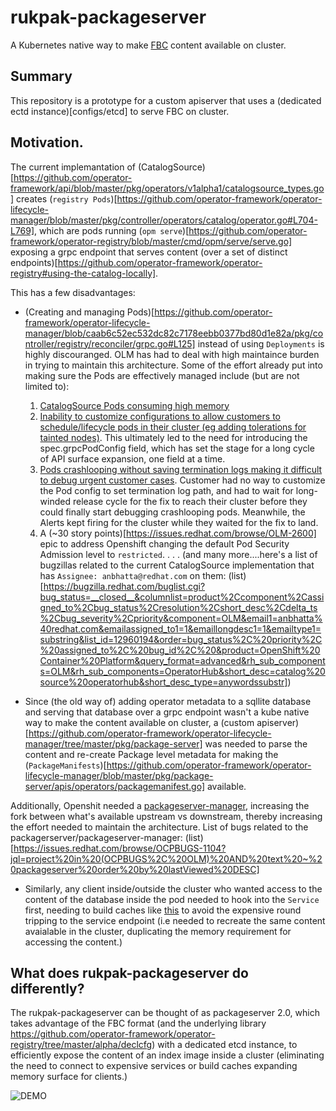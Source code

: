 # rukpak-packageserver

A Kubernetes native way to make [FBC](https://olm.operatorframework.io/docs/reference/file-based-catalogs/#docs) content available on cluster.


## Summary

This repository is a prototype for a custom apiserver that uses a (dedicated ectd instance)[configs/etcd] to serve FBC on cluster. 


## Motivation. 

The current implemantation of (CatalogSource)[https://github.com/operator-framework/api/blob/master/pkg/operators/v1alpha1/catalogsource_types.go] creates (`registry Pods`)[https://github.com/operator-framework/operator-lifecycle-manager/blob/master/pkg/controller/operators/catalog/operator.go#L704-L769], which are pods running (`opm serve`)[https://github.com/operator-framework/operator-registry/blob/master/cmd/opm/serve/serve.go] exposing a grpc endpoint that serves content (over a set of distinct endpoints)[https://github.com/operator-framework/operator-registry#using-the-catalog-locally].

This has a few disadvantages:

* (Creating and managing Pods)[https://github.com/operator-framework/operator-lifecycle-manager/blob/caab6c52ec532dc82c7178eebb0377bd80d1e82a/pkg/controller/registry/reconciler/grpc.go#L125] instead of using `Deployments` is highly discouranged. OLM has had to deal with high maintaince burden in trying to maintain this architecture. Some of the effort already put into making sure the Pods are effectively managed include (but are not limited to): 
  1) [CatalogSource Pods consuming high memory](https://bugzilla.redhat.com/show_bug.cgi?id=2015814)
  2) [Inability to customize configurations to allow customers to schedule/lifecycle pods in their cluster (eg adding tolerations for tainted nodes)](https://bugzilla.redhat.com/show_bug.cgi?id=1927478). This ultimately led to the need for introducing the spec.grpcPodConfig field, which has set the stage for a long cycle of API surface expansion, one field at a time. 
  3) [Pods crashlooping without saving termination logs making it difficult to debug urgent customer cases](https://bugzilla.redhat.com/show_bug.cgi?id=1952238). Customer had no way to customize the Pod config to set termination log path, and had to wait for long-winded release cycle for the fix to reach their cluster before they could finally start debugging crashlooping pods. Meanwhile, the Alerts kept firing for the cluster while they waited for the fix to land. 
  4) A (~30 story points)[https://issues.redhat.com/browse/OLM-2600] epic to address Openshift changing the default Pod Security Admission level to `restricted`. 
  . 
  .
  . 
  (and many more....here's a list of bugzillas related to the current CatalogSource implementation that has `Assignee: anbhatta@redhat.com` on them: (list)[https://bugzilla.redhat.com/buglist.cgi?bug_status=__closed__&columnlist=product%2Ccomponent%2Cassigned_to%2Cbug_status%2Cresolution%2Cshort_desc%2Cdelta_ts%2Cbug_severity%2Cpriority&component=OLM&email1=anbhatta%40redhat.com&emailassigned_to1=1&emaillongdesc1=1&emailtype1=substring&list_id=12960194&order=bug_status%2C%20priority%2C%20assigned_to%2C%20bug_id%2C%20&product=OpenShift%20Container%20Platform&query_format=advanced&rh_sub_components=OLM&rh_sub_components=OperatorHub&short_desc=catalog%20source%20operatorhub&short_desc_type=anywordssubstr])

 * Since (the old way of) adding operator metadata to a sqllite database and serving that database over a grpc endpoint wasn't a kube native way to make the content available on cluster, a (custom apiserver)[https://github.com/operator-framework/operator-lifecycle-manager/tree/master/pkg/package-server] was needed to parse the content and re-create Package level metadata for making the (`PackageManifests`)[https://github.com/operator-framework/operator-lifecycle-manager/blob/master/pkg/package-server/apis/operators/packagemanifest.go] available.

Additionally, Openshit needed a [packageserver-manager](https://github.com/openshift/operator-framework-olm/tree/master/pkg/package-server-manager), increasing the fork between what's available upstream vs downstream, thereby increasing the effort needed to maintain the architecture.  List of bugs related to the packagerserver/packageserver-manager: (list)[https://issues.redhat.com/browse/OCPBUGS-1104?jql=project%20in%20(OCPBUGS%2C%20OLM)%20AND%20text%20~%20packageserver%20order%20by%20lastViewed%20DESC]

 * Similarly, any client inside/outside the cluster who wanted access to the content of the database inside the pod needed to hook into the `Service` first, needing to build caches like [this](https://github.com/operator-framework/operator-lifecycle-manager/blob/master/pkg/controller/registry/resolver/cache/cache.go) to avoid the expensive round tripping to the service endpoint (i.e needed to recreate the same content avaialable in the cluster, duplicating the memory requirement for accessing the content.)


 ## What does rukpak-packageserver do differently? 

 The rukpak-packageserver can be thought of as packageserver 2.0, which takes advantage of the FBC format (and the underlying library https://github.com/operator-framework/operator-registry/tree/master/alpha/declcfg) with a dedicated etcd instance, to efficiently expose the content of an index image inside a cluster (eliminating the need to connect to expensive services or build caches expanding memory surface for clients.)

![DEMO](./docs/static_includes/demo.gif)